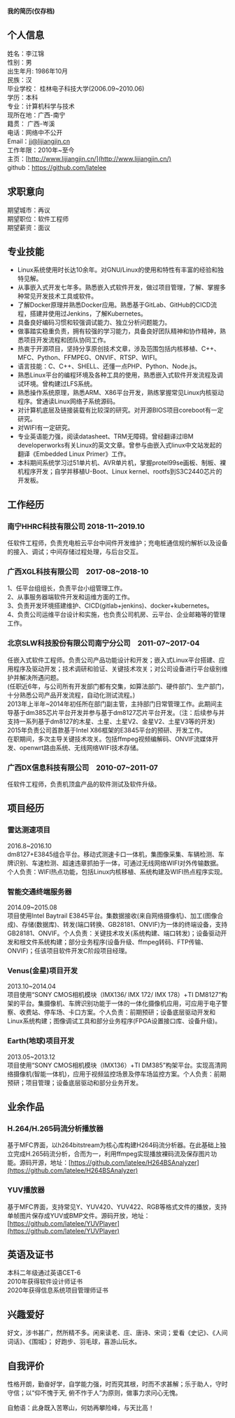 **我的简历(仅存档)**

## 个人信息
姓名：李江锦  
性别：男  
出生年月: 1986年10月  
民族：汉  
毕业学校： 桂林电子科技大学(2006.09~2010.06)　  
学历：本科  
专业：计算机科学与技术  
现所在地：广西-南宁  
籍贯： 广西-岑溪  
电话：网络中不公开  
Email：jj@lijiangjin.cn  
工作年限：2010年~至今  
主页：[http://www.lijiangjin.cn/](http://www.lijiangjin.cn/)   
github：[https://github.com/latelee ](https://github.com/latelee)  

## 求职意向
期望城市：再议  
期望职位：软件工程师  
期望薪资：面议  

## 专业技能
* Linux系统使用时长达10余年。对GNU/Linux的使用和特性有丰富的经验和独特见解。
* 从事嵌入式开发七年多。熟悉嵌入式软件开发，做过项目管理，了解、掌握多种常见开发技术工具或软件。
* 了解Docker原理并熟悉Docker应用。熟悉基于GitLab、GitHub的CICD流程，搭建并使用过Jenkins，了解Kubernetes。
* 具备良好编码习惯和较强调试能力、独立分析问题能力。
* 做事踏实稳重负责，拥有较强的学习能力，具备良好团队精神和协作精神，熟悉项目开发流程和团队协同工作。
* 热衷于开源项目，坚持分享原创技术文章，涉及范围包括内核移植、C++、MFC、Python、FFMPEG、ONVIF、RTSP、WIFI。
* 语言技能：C、C++、SHELL、还懂一点PHP、Python、Node.js。
* 熟悉Linux平台的编程环境及各种工具的使用，熟悉嵌入式软件开发流程及调试环境。曾构建过LFS系统。
* 熟悉操作系统原理，熟悉ARM、X86平台开发，熟练掌握常见Linux内核驱动程序。曾通读Linux网络子系统源码。
* 对计算机底层及链接装载有比较深的研究。对开源BIOS项目coreboot有一定研究。
* 对WIFI有一定研究。
* 专业英语能力强，阅读datasheet、TRM无障碍。曾经翻译过IBM developerworks有关Linux的英文文章。曾参与由嵌入式linux中文站发起的翻译《Embedded Linux Primer》工作。
* 本科期间系统学习过51单片机、AVR单片机，掌握protel99se画板、制板、裸机程序开发；自学并移植U-Boot、Linux kernel、rootfs到S3C2440芯片的开发板。

## 工作经历
### 南宁HHRC科技有限公司 2018-11~2019.10
任软件工程师，负责充电桩云平台中间件开发维护；充电桩通信规约解析以及设备的接入、调试；中间存储过程处理，与后台交互。  

### 广西XGL科技有限公司　2017-08~2018-10  
1、任平台组组长，负责平台小组管理工作。  
2、从事服务器端软件开发和运维方面的工作。  
3、负责开发环境搭建维护、CICD(gitlab+jenkins)、docker+kubernetes。  
4、负责公司运维平台设计和实施，也负责公司机房、云平台、企业邮箱等的管理工作。  

### 北京SLW科技股份有限公司南宁分公司　2011-07~2017-04
任嵌入式软件工程师。负责公司产品功能设计和开发；嵌入式Linux平台搭建、应用程序及驱动开发；技术调研和验证、关键技术攻关；对公司设备进行平台级别维护并解决所遇问题。  
(任职近6年，与公司所有开发部门都有交集，如算法部门、硬件部门、生产部门，十分熟悉公司产品开发流程，自动化测试流程。)  
2013年上半年~2014年初任所在部门副主管，主持部门日常管理工作。此期间主导基于dm385芯片平台开发并参与基于dm8127芯片平台开发。（注：后续参与并支持一系列基于dm8127的木星、土星、土星V2、金星V2、土星V3等的开发)
2015年负责公司首款基于Intel X86框架的E3845平台的预研、开发工作。  
在职期间，多次主导关键技术攻关。包括ffmpeg视频编解码、ONVIF流媒体开发、openwrt路由系统、无线网络WIFI技术存储。  

### 广西DX信息科技有限公司　2010-07~2011-07  
任软件工程师，负责机顶盒产品的软件测试及软件升级。  

## 项目经历

### 雷达测速项目
2016.8~2016.10   
dm8127+E3845组合平台。移动式测速卡口一体机，集图像采集、车辆检测、车牌识别、车速检测、超速违章抓拍于一体，可通过无线网络WIFI对外传输数据。个人负责：WIFI热点功能，包括Linux内核移植、系统构建及WIFI热点程序实现。  

### 智能交通终端服务器
2014.09~2015.08   
项目使用Intel Baytrail E3845平台。集数据接收(来自网络摄像机)、加工(图像合成)、存储(数据库)、转发(端口转换、GB28181、ONVIF)为一体的终端设备，支持GB28181、ONVIF。个人负责：关键技术攻关(系统构建、端口转发)；设备驱动开发和根文件系统构建；部分业务程序(设备升级、ffmpeg转码、FTP传输、ONVIF)；任该项目软件开发C阶段项目经理。  

### Venus(金星)项目开发
2013.10~2014.04  
项目使用“SONY CMOS相机模块（IMX136/ IMX 172/ IMX 178）+TI DM8127”构架的平台。集摄像机、车牌识别功能于一体的一体化摄像机应用，可应用于电子警察、收费站、停车场、卡口方案。个人负责：前期预研；设备底层驱动开发和Linux系统构建；图像调试工具和部分业务程序(FPGA设置接口库、设备升级)。

### Earth(地球)项目开发
2013.05~2013.12  
项目使用“SONY CMOS相机模块（IMX136）+TI DM385”构架平台。实现高清网络摄像机(智能一体机)，应用于视频监控场景及停车场监控方案。个人负责：前期预研；项目管理；设备底层驱动和部分业务开发。

## 业余作品
### H.264/H.265码流分析播放器
基于MFC界面，以h264bitstream为核心库构建H264码流分析器。在此基础上独立完成H.265码流分析，合而为一，利用ffmpeg实现播放裸码流及保存图片功能。源码开源，地址：[https://github.com/latelee/H264BSAnalyzer](https://github.com/latelee/H264BSAnalyzer)

### YUV播放器
基于MFC界面，支持常见Y、YUV420、YUV422、RGB等格式文件的播放，支持单帧图片保存成YUV或BMP文件。源码开放，地址：[https://github.com/latelee/YUVPlayer](https://github.com/latelee/YUVPlayer)

## 英语及证书
本科二年级通过英语CET-6  
2010年获得软件设计师证书  
2020年获得信息系统项目管理师证书  

## 兴趣爱好
好文，涉书甚广，然所精不多。闲来读老、庄、唐诗、宋词；爱看《史记》、《人间词话》、《围城》； 好跑步、羽毛球，喜游山玩水。

## 自我评价
性格开朗，勤奋好学，自学能力强，时而究其根，时而不求甚解；乐于助人，守时守信；以“仰不愧于天, 俯不怍于人”为原则，做事力求问心无愧。

自勉语：此身既入苦寒山，何妨再攀险峰，与天比高！